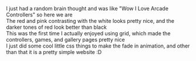 I just had a random brain thought and was like "Wow I Love Arcade Controllers" so here we are <br>
The red and pink contrasting with the white looks pretty nice, and the darker tones of red look better than black <br>
This was the first time I actually enjoyed using grid, which made the controllers, games, and gallery pages pretty nice <br>
I just did some cool little css things to make the fade in animation, and other than that it is a pretty simple website :D
